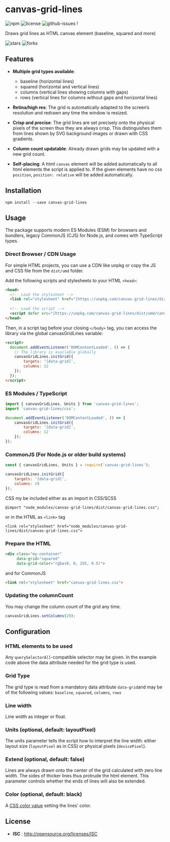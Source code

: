 # canvas-grid-lines

![npm](https://img.shields.io/npm/v/canvas-grid-lines.svg) ![license](https://img.shields.io/npm/l/canvas-grid-lines.svg) ![github-issues](https://img.shields.io/github/issues/profitlich-ch/canvas-grid-lines.svg)  !

Draws grid lines as HTML canvas element (baseline, squared and more) 

![stars](https://img.shields.io/github/stars/profitlich-ch/canvas-grid-lines.svg)
![forks](https://img.shields.io/github/forks/profitlich-ch/canvas-grid-lines.svg)


## Features

- **Multiple grid types available**:
  - baseline (horizontal lines)
  - squared (horizontal and vertical lines)
  - columns (vertical lines showing columns with gaps)
  - rows (vertical lines for columns without gaps and horizontal lines)

- **Retina/high res**: The grid is automatically adapted to the screen’s resolution and redrawn any time the window is resized.

- **Crisp and precise**: The grid lines are set precisely onto the physical pixels of the screen thus they are always crisp. This distinguishes them from lines shown by SVG background images or drawn with CSS gradients.

- **Column count updatable**: Already drawn grids may be updated with a new grid count.

- **Self-placing**: A html `canvas` element will be added automatically to all html elements the script is applied to. If the given elements have no css `position`, `position: relative` will be added automatically.


## Installation

```
npm install --save canvas-grid-lines
```

## Usage

The package supports modern ES Modules (ESM) for browsers and bundlers, legacy CommonJS (CJS) for Node.js, and comes with TypeScript types.

### Direct Browser / CDN Usage
For simple HTML projects, you can use a CDN like unpkg or copy the JS and CSS file from the `dist/umd` folder.

Add the following scripts and stylesheets to your HTML `<head>`:
```html
<head>
  <!-- Load the stylesheet -->
  <link rel="stylesheet" href="[https://unpkg.com/canvas-grid-lines/dist/canvas-grid-lines.css](https://unpkg.com/canvas-grid-lines/dist/canvas-grid-lines.css)">
  
  <!-- Load the script -->
  <script defer src="[https://unpkg.com/canvas-grid-lines/dist/umd/canvas-grid-lines.js](https://unpkg.com/canvas-grid-lines/dist/umd/canvas-grid-lines.js)"></script>
</head>
```
Then, in a script tag before your closing `</body>` tag, you can access the library via the global canvasGridLines variable:
```html
<script>
  document.addEventListener('DOMContentLoaded', () => {
    // The library is available globally
    canvasGridLines.initGrid({
        targets: '[data-grid]',
        columns: 12
    });
  });
</script>
```

### ES Modules / TypeScript

```javascript
import { canvasGridLines, Units } from 'canvas-grid-lines';
import 'canvas-grid-lines/css';

document.addEventListener('DOMContentLoaded', () => {
    canvasGridLines.initGrid({
        targets: '[data-grid]',
        columns: 12
    });
});
```

### CommonJS (For Node.js or older build systems)

```javascript
const { canvasGridLines, Units } = require('canvas-grid-lines');

canvasGridLines.initGrid({
    targets: '[data-grid]',
    columns: 29
});
```
CSS my be included either as an import in CSS/SCSS
````
@import "node_modules/canvas-grid-lines/dist/canvas-grid-lines.css";
````
or in the HTML as `<link>` tag
```
<link rel="stylesheet" href="node_modules/canvas-grid-lines/dist/canvas-grid-lines.css">
```

### Prepare the HTML
```html
<div class="my-container"
     data-grid="squared"
     data-grid-color="rgba(0, 0, 255, 0.5)">
```
and for CommonJS
```html
<link rel="stylesheet" href="canvas-grid-lines.css">
```


### Updating the columnCount
You may change the column count of the grid any time.
```javascript
canvasGridLines.setColumns(29);
```


## Configuration
### HTML elements to be used
Any `querySelectorAll`-compatible selector may be given. In the example code above the data attribute needed for the grid type is used.

### Grid Type
The grid type is read from a mandatory data attribute `data-grid`and may be of the following values: `baseline`, `squared`, `columns`, `rows`

### Line width
Line width as integer or float.

### Units (optional, default: layoutPixel)
The units parameter tells the script how to interpret the line width: either layout size (`layoutPixel` as in CSS) or physical pixels (`devicePixel`).

### Extend (optional, default: false)
Lines are always drawn onto the center of the grid calculated with zero line width. The sides of thicker lines thus protrude the html element. This parameter controls whether the ends of lines will also be extended. 

### Color (optional, default: black)
A [CSS color value](https://developer.mozilla.org/en-US/docs/Web/CSS/color_value) setting the lines’ color.


## License

 - **ISC** : http://opensource.org/licenses/ISC